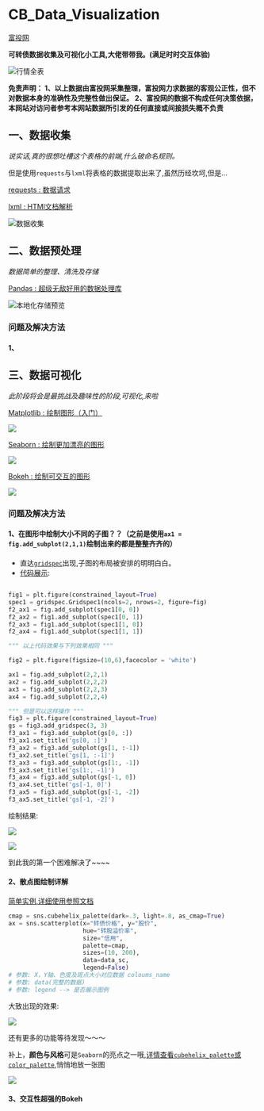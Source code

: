 # CB_Data_Visualization

[富投网](http://www.richvest.com/index.php?m=cb&amp;a=cb_all) 

**可转债数据收集及可视化小工具,大佬带带我。(满足时时交互体验)**

![行情全表](https://i.loli.net/2019/10/05/Gw2O61mvfnlpryW.png)

**免责声明： 1、以上数据由富投网采集整理，富投网力求数据的客观公正性，但不对数据本身的准确性及完整性做出保证。 2、富投网的数据不构成任何决策依据，本网站对访问者参考本网站数据所引发的任何直接或间接损失概不负责**

## 一、数据收集

*说实话,真的很想吐槽这个表格的前端,什么破命名规则。*

但是使用`requests`与`lxml`将表格的数据提取出来了,虽然历经坎坷,但是...

[requests : 数据请求 ](https://github.com/psf/requests)  

[lxml : HTMl文档解析 ](https://github.com/lxml/lxml)


![数据收集](https://i.loli.net/2019/10/05/gXAO6lnK3QcIaxb.png)


## 二、数据预处理

*数据简单的整理、清洗及存储*



[Pandas : 超级无敌好用的数据处理库 ](https://pandas.pydata.org/pandas-docs/stable/genindex.html)

![本地化存储预览](https://i.loli.net/2019/10/06/dxusvfkUliX9RtV.png)

### 问题及解决方法

####  1、


## 三、数据可视化

*此阶段将会是最挑战及趣味性的阶段,可视化,来啦*



[Matplotlib : 绘制图形（入门）](https://matplotlib.org/gallery/index.html)

![](https://matplotlib.org/_images/sphx_glr_csd_demo_001.png)

[Seaborn : 绘制更加漂亮的图形 ](http://seaborn.pydata.org/)

![](http://seaborn.pydata.org/_images/introduction_29_0.png)

[Bokeh : 绘制可交互的图形 ](https://bokeh.pydata.org/en/latest/)


![](https://nbviewer.jupyter.org/github/bokeh/bokeh-notebooks/blob/master/images/bokeh-header.png)


### 问题及解决方法

#### 1、在图形中绘制大小不同的子图？？（之前是使用`ax1 = fig.add_subplot(2,1,1)`绘制出来的都是整整齐齐的）

* 直达[`gridspec`](https://matplotlib.org/tutorials/intermediate/gridspec1.html)出现,子图的布局被安排的明明白白。
* [代码展示](https://matplotlib.org/tutorials/intermediate/gridspec1.html):
```python

fig1 = plt.figure(constrained_layout=True)
spec1 = gridspec.Gridspec1(ncols=2, nrows=2, figure=fig)
f2_ax1 = fig.add_subplot(spec1[0, 0])
f2_ax2 = fig1.add_subplot(spec1[0, 1])
f2_ax3 = fig1.add_subplot(spec1[1, 0])
f2_ax4 = fig1.add_subplot(spec1[1, 1])

""" 以上代码效果与下列效果相同 """

fig2 = plt.figure(figsize=(10,6),facecolor = 'white')

ax1 = fig.add_subplot(2,2,1)
ax2 = fig.add_subplot(2,2,2)
ax3 = fig.add_subplot(2,2,3)
ax4 = fig.add_subplot(2,2,4)

""" 但是可以这样操作 """
fig3 = plt.figure(constrained_layout=True)
gs = fig3.add_gridspec(3, 3)
f3_ax1 = fig3.add_subplot(gs[0, :])
f3_ax1.set_title('gs[0, :]')
f3_ax2 = fig3.add_subplot(gs[1, :-1])
f3_ax2.set_title('gs[1, :-1]')
f3_ax3 = fig3.add_subplot(gs[1:, -1])
f3_ax3.set_title('gs[1:, -1]')
f3_ax4 = fig3.add_subplot(gs[-1, 0])
f3_ax4.set_title('gs[-1, 0]')
f3_ax5 = fig3.add_subplot(gs[-1, -2])
f3_ax5.set_title('gs[-1, -2]')
```
绘制结果:

![](https://matplotlib.org/_images/sphx_glr_gridspec_002.png)

![](https://matplotlib.org/_images/sphx_glr_gridspec_003.png)

到此我的第一个困难解决了~~~~

#### 2、散点图绘制详解

[简单实例,详细使用参照文档](http://seaborn.pydata.org/generated/seaborn.scatterplot.html?highlight=scatterplot#seaborn.scatterplot)

```python
cmap = sns.cubehelix_palette(dark=.3, light=.8, as_cmap=True)
ax = sns.scatterplot(x="转债价格", y="股价",
                     hue="转股溢价率",
                     size="信用",
                     palette=cmap, 
                     sizes=(10, 200),
                     data=data_sc,
                     legend=False)
# 参数: X，Y轴、色度及斑点大小对应数据 coloums_name 
# 参数: data(完整的数据)
# 参数: legend --> 是否展示图例

```
大致出现的效果:

![](http://seaborn.pydata.org/_images/seaborn-scatterplot-7.png)


还有更多的功能等待发现～～～

补上，**颜色与风格**可是`Seaborn`的亮点之一哦,[详情查看`cubehelix_palette`或`color_palette`](http://seaborn.pydata.org/generated/seaborn.cubehelix_palette.html?highlight=cubehelix_palette),悄悄地放一张图

![](http://seaborn.pydata.org/_images/seaborn-cubehelix_palette-5.png)


####  3、交互性超强的Bokeh